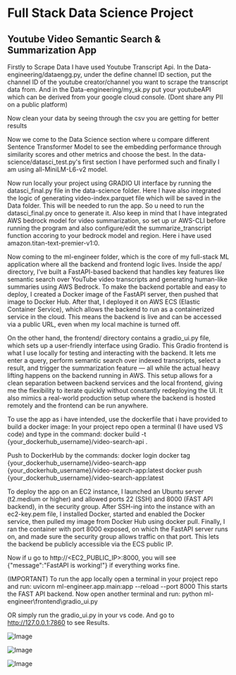 # Full Stack Data Science Project
## Youtube Video Semantic Search & Summarization App

Firstly to Scrape Data I have used Youtube Transcript Api.
In the Data-engineering/dataengg.py, under the define channel ID section, put the channel ID of the youtube creator/channel you want to scrape the transcript data from.
And in the Data-engineering/my_sk.py put your youtubeAPI which can be derived from your google cloud console. (Dont share any PII on a public platform)

Now clean your data by seeing through the csv you are getting for better results

Now we come to the Data Science section where u compare different Sentence Transformer Model to see the embedding performance through similarity scores and other metrics and choose the best.
In the data-science/datasci_test.py's first section I have performed such and finally I am using all-MiniLM-L6-v2 model.

Now run locally your project using GRADIO UI interface by running the datasci_final.py file in the data-science folder. Here I have also integrated the logic of generating video-index.parquet file which will be saved in the Data folder. This will be needed to run the app. So u need to run the datasci_final.py once to generate it. Also keep in mind that I have integrated AWS bedrock model for video summarization, so set up ur AWS-CLI before running the program and also configure/edit the summarize_transcript function accoring to your bedrock model and region. Here i have used amazon.titan-text-premier-v1:0.

Now coming to the ml-engineer folder, which is the core of my full-stack ML application where all the backend and frontend logic lives. Inside the app/ directory, I’ve built a FastAPI-based backend that handles key features like semantic search over YouTube video transcripts and generating human-like summaries using AWS Bedrock. To make the backend portable and easy to deploy, I created a Docker image of the FastAPI server, then pushed that image to Docker Hub. After that, I deployed it on AWS ECS (Elastic Container Service), which allows the backend to run as a containerized service in the cloud. This means the backend is live and can be accessed via a public URL, even when my local machine is turned off.

On the other hand, the frontend/ directory contains a gradio_ui.py file, which sets up a user-friendly interface using Gradio. This Gradio frontend is what I use locally for testing and interacting with the backend. It lets me enter a query, perform semantic search over indexed transcripts, select a result, and trigger the summarization feature — all while the actual heavy lifting happens on the backend running in AWS. This setup allows for a clean separation between backend services and the local frontend, giving me the flexibility to iterate quickly without constantly redeploying the UI. It also mimics a real-world production setup where the backend is hosted remotely and the frontend can be run anywhere.


To use the app as i have intended, use the dockerfile that i have provided to build a docker image:
In your project repo open a terminal (I have used VS code) and type in the command:
docker build -t {your_dockerhub_username}/video-search-api .

Push to DockerHub by the commands:
docker login
docker tag {your_dockerhub_username}/video-search-app {your_dockerhub_username}/video-search-app:latest
docker push {your_dockerhub_username}/video-search-app:latest


To deploy the app on an EC2 instance, I launched an Ubuntu server (t2.medium or higher) and allowed ports 22 (SSH) and 8000 (FAST API backend), in the security group. After SSH-ing into the instance with an ec2-key.pem file, I installed Docker, started and enabled the Docker service, then pulled my image from Docker Hub using docker pull. Finally, I ran the container with port 8000 exposed, on which the FastAPI server runs on, and made sure the security group allows traffic on that port. This lets the backend be publicly accessible via the ECS public IP.

Now if u go to http://<EC2_PUBLIC_IP>:8000, you will see {"message":"FastAPI is working!"} if everything works fine.

(IMPORTANT) To run the app locally open a terminal in your project repo and run:
uvicorn ml-engineer.app.main:app --reload --port 8000
This starts the FAST API backend.
Now open another terminal and run:
python ml-engineer\frontend\gradio_ui.py

OR simply run the gradio_ui.py in your vs code. And go to http://127.0.0.1:7860 to see Results.


![Image](https://github.com/user-attachments/assets/761f6335-ed1b-4b9d-9a96-2976d2bdb502)




![Image](https://github.com/user-attachments/assets/190e369e-c141-419d-a611-e960d4213f27)





![Image](https://github.com/user-attachments/assets/35cbe8b5-742f-4bd3-bf2f-9876a6335df7)





